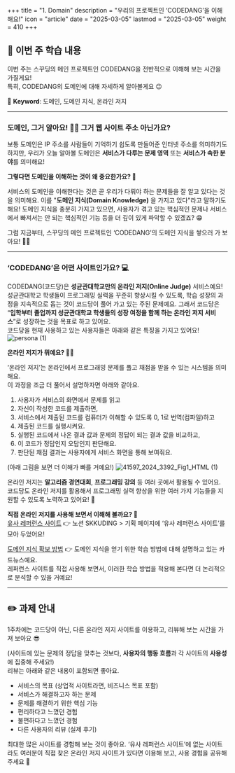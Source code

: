 +++
title = "1. Domain"
description = "우리의 프로젝트인 ‘CODEDANG’을 이해해요!"
icon = "article"
date = "2025-03-05"
lastmod = "2025-03-05"
weight = 410 
+++

## 📑 이번 주 학습 내용

이번 주는 스꾸딩의 메인 프로젝트인 CODEDANG을 전반적으로 이해해 보는 시간을 가질게요!   
특히, CODEDANG의 도메인에 대해 자세하게 알아볼게요 😉

💫 **Keyword**: 도메인, 도메인 지식, 온라인 저지

---

### 도메인, 그거 알아요! 🙋‍♀️ 그거 웹 사이트 주소 아닌가요?
보통 도메인은 IP 주소를 사람들이 기억하기 쉽도록 만들어준 인터넷 주소를 의미하기도 하지만, 우리가 오늘 알아볼 도메인은 **서비스가 다루는 문제 영역** 또는 **서비스가 속한 분야**를 의미해요!

**그렇다면 도메인을 이해하는 것이 왜 중요한가요? 🧐**

서비스의 도메인을 이해한다는 것은 곧 우리가 다뤄야 하는 문제들을 잘 알고 있다는 것을 의미해요. 이를 "**도메인 지식(Domain Knowledge)** 을 가지고 있다"라고 말하기도 해요! 도메인 지식을 충분히 가지고 있으면, 사용자가 겪고 있는 핵심적인 문제나 서비스에서 빠져서는 안 되는 핵심적인 기능 등을 더 깊이 있게 파악할 수 있겠죠? 😁   

그럼 지금부터, 스꾸딩의 메인 프로젝트인 ‘CODEDANG’의 도메인 지식을 쌓으러 가 보아요! 🏃‍♂️

---

### ‘CODEDANG’은 어떤 사이트인가요? 💻

CODEDANG(코드당)은 **성균관대학교만의 온라인 저지(Online Judge)** 서비스예요!   
성균관대학교 학생들이 프로그래밍 실력을 꾸준히 향상시킬 수 있도록, 학습 성장의 과정을 지속적으로 돕는 것이 코드당이 풀어 가고 있는 주된 문제예요.
그래서 코드당은 “**입학부터 졸업까지 성균관대학교 학생들의 성장 여정을 함께 하는 온라인 저지 서비스**”로 성장하는 것을 목표로 하고 있어요.   
코드당을 현재 사용하고 있는 사용자들은 아래와 같은 특징을 가지고 있어요!
![persona (1)](https://github.com/user-attachments/assets/30527a95-3646-4897-9b68-b6917dd3e64d)


**온라인 저지가 뭐예요? 😵‍💫**   

‘온라인 저지’는 온라인에서 프로그래밍 문제를 풀고 채점을 받을 수 있는 시스템을 의미해요.   
이 과정을 조금 더 풀어서 설명하자면 아래와 같아요.

1. 사용자가 서비스의 화면에서 문제를 읽고
2. 자신이 작성한 코드를 제출하면,
3. 서비스에서 제출된 코드를 컴퓨터가 이해할 수 있도록 0, 1로 번역(컴파일)하고
4. 제출된 코드를 실행시켜요.
5. 실행된 코드에서 나온 결과 값과 문제의 정답이 되는 결과 값을 비교하고,
6. 이 코드가 정답인지 오답인지 판단해요.
7. 판단된 채점 결과는 사용자에게 서비스 화면을 통해 보여줘요.

(아래 그림을 보면 더 이해가 빠를 거예요!)
![41597_2024_3392_Fig1_HTML (1)](https://github.com/user-attachments/assets/ad8e393c-2da1-4d3f-a580-64bdd6e80214)

온라인 저지는 **알고리즘 경연대회**, **프로그래밍 강의** 등 여러 곳에서 활용될 수 있어요.   
코드당도 온라인 저지를 활용해서 프로그래밍 실력 향상을 위한 여러 가지 기능들을 지원할 수 있도록 노력하고 있어요! 🙂

**직접 온라인 저지를 사용해 보면서 이해해 볼까요? 🤗**   
[유사 레퍼런스 사이트](https://www.notion.so/768071ee3e5742edbb505c56392ec623?pvs=21) 👉 노션 SKKUDING > 기획 페이지에 ‘유사 레퍼런스 사이트’를 모아 두었어요!

[도메인 지식 확보 방법](https://www.instagram.com/p/DDAAnavyr38/?igsh=MWpvM2x5anZhcjc3cA%3D%3D) 👉 도메인 지식을 얻기 위한 학습 방법에 대해 설명하고 있는 카드뉴스예요.   
레퍼런스 사이트를 직접 사용해 보면서, 이러한 학습 방법을 적용해 본다면 더 논리적으로 분석할 수 있을 거예요!

---

## ✏️ 과제 안내

1주차에는 코드당이 아닌, 다른 온라인 저지 사이트를 이용하고, 리뷰해 보는 시간을 가져 보아요 😎   

(사이트에 있는 문제의 정답을 맞추는 것보다, **사용자의 행동 흐름**과 각 사이트의 **사용성**에 집중해 주세요!)   
리뷰는 아래와 같은 내용이 포함되면 좋아요.   

- 서비스의 목표 (상업적 사이트라면, 비즈니스 목표 포함)
- 서비스가 해결하고자 하는 문제
- 문제를 해결하기 위한 핵심 기능
- 편리하다고 느꼈던 경험
- 불편하다고 느꼈던 경험
- 다른 사용자의 리뷰 (실제 후기)

최대한 많은 사이트를 경험해 보는 것이 좋아요. ‘유사 레퍼런스 사이트’에 없는 사이트라도 여러분이 직접 찾은 온라인 저지 사이트가 있다면 이용해 보고, 사용 경험을 공유해 주세요 👀
